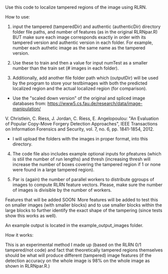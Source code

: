 Use this code to localize tampered regions of the image using RLRN.


How to use:


1. input the tampered (tamperedDir) and authentic (authenticDir) directory folder file paths, and number of features (as in the original RLRNpar.R) BUT make sure each image corresponds exactly in order with its tampered version and authentic version in each folder. For example, number each authetic image as the same name as the tampered version. 

2. Use these to train and then a value for input numTest as a smaller number than the train set (# images in each folder). 

3. Additionally, add another file folder path which (outputDir) will be used by the program to store your testbimages with both the predicted localized region and the actual localized region (for comparison).

- Use the "scaled down version" of the original and spliced image databases from: https://www5.cs.fau.de/research/data/image-manipulation/

V. Christlein, C. Riess, J. Jordan, C. Riess, E. Angelopoulou: "An Evaluation of Popular Copy-Move Forgery Detection Approaches", 
IEEE Transactions on Information Forensics and Security, vol. 7, no. 6, pp. 1841-1854, 2012.

- I will upload the folders with the images in proper format, into this directory.

4. The code file also includes example optional inputs for pfeatures (which is stiil the number of run lengths) and thresh (increasing thresh will increase the number of boxes covering the tampered region if 1 or none were found in a large tampered region).

5. Par is (again) the number of parallel workers to distribute ggroups of images to compute RLRN feature vectors. Please, make sure the number of images is divisible by the number of workers.



Features that will be added SOON:
More features will be added to test this on smaller images (with smaller blocks) and to use smaller blocks within
the large blocks to further identify the exact shape of the tampering (since tests show this works as well). 


An example output is located in the example_output_images folder.

How it works:

This is an experimental method I made up (based on the RLRN 0/1 tampered/not code) and fact that theoretically tampered
regions themselves should be what will produce different (tampered) image features (if the detection accuracy on the whole image is 98% on the whole image as shown in RLRNpar.R.)


